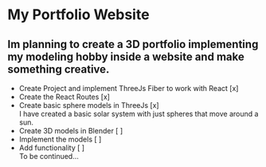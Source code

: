 <h1>My Portfolio Website</h1>
<h2>Im planning to create a 3D portfolio implementing my modeling hobby inside a website and make something creative.</h2>


<ul>
  <li>Create Project and implement ThreeJs Fiber to work with React [x]</li> 
  <li>Create the React Routes [x]</li>
  <li>Create basic sphere models in ThreeJs [x]</li> I have created a basic solar system with just spheres that move around a sun.
  <li>Create 3D models in Blender [ ]</li>
  <li>Implement the models [ ]</li>
  <li>Add functionality [ ]</li> 
  To be continued...
</ul>
